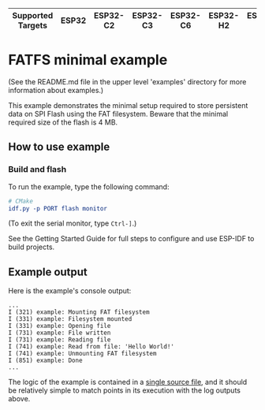 | Supported Targets | ESP32 | ESP32-C2 | ESP32-C3 | ESP32-C6 | ESP32-H2 | ESP32-P4 | ESP32-S2 | ESP32-S3 |
| ----------------- | ----- | -------- | -------- | -------- | -------- | -------- | -------- | -------- |

# FATFS minimal example

(See the README.md file in the upper level 'examples' directory for more information about examples.)

This example demonstrates the minimal setup required to store persistent data on SPI Flash using the FAT filesystem.
Beware that the minimal required size of the flash is 4 MB.

## How to use example

### Build and flash

To run the example, type the following command:

```CMake
# CMake
idf.py -p PORT flash monitor
```

(To exit the serial monitor, type ``Ctrl-]``.)

See the Getting Started Guide for full steps to configure and use ESP-IDF to build projects.

## Example output

Here is the example's console output:

```
...
I (321) example: Mounting FAT filesystem
I (331) example: Filesystem mounted
I (331) example: Opening file
I (731) example: File written
I (731) example: Reading file
I (741) example: Read from file: 'Hello World!'
I (741) example: Unmounting FAT filesystem
I (851) example: Done
...
```

The logic of the example is contained in a [single source file](./main/fatfs_getting_started_main.c),
and it should be relatively simple to match points in its execution with the log outputs above.

